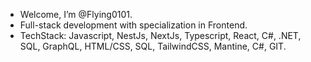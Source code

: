 - Welcome, I’m @Flying0101.
- Full-stack development with specialization in Frontend.
- TechStack: Javascript, NestJs, NextJs, Typescript, React, C#, .NET, SQL, GraphQL, HTML/CSS, SQL, TailwindCSS, Mantine, C#, GIT.
